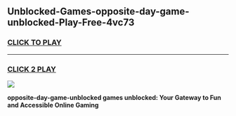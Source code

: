 
## Unblocked-Games-opposite-day-game-unblocked-Play-Free-4vc73
<h3>
<a href="https://premium76.site?title=opposite-day-game-unblocked&ref=18A">CLICK TO PLAY</a></h3>
<hr>

<h3>
<a href="https://premium76.site?title=opposite-day-game-unblocked&ref=18A">CLICK 2 PLAY</a>
  
</h3>

<a href="https://premium76.site?title=opposite-day-game-unblocked&ref=18A"><img src="https://clearcache.store/games.png"></a>


**opposite-day-game-unblocked games unblocked: Your Gateway to Fun and Accessible Online Gaming**
